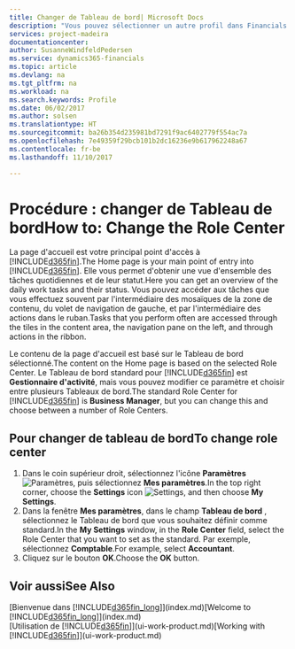 ```yaml
---
title: Changer de Tableau de bord| Microsoft Docs
description: "Vous pouvez sélectionner un autre profil dans Financials pour modifier ce que vous voyez sur votre page Accueil."
services: project-madeira
documentationcenter: 
author: SusanneWindfeldPedersen
ms.service: dynamics365-financials
ms.topic: article
ms.devlang: na
ms.tgt_pltfrm: na
ms.workload: na
ms.search.keywords: Profile
ms.date: 06/02/2017
ms.author: solsen
ms.translationtype: HT
ms.sourcegitcommit: ba26b354d235981bd7291f9ac6402779f554ac7a
ms.openlocfilehash: 7e49359f29bcb101b2dc16236e9b617962248a67
ms.contentlocale: fr-be
ms.lasthandoff: 11/10/2017

---
```

# <a name="how-to-change-the-role-center"></a><span data-ttu-id="da56d-103">Procédure : changer de Tableau de bord</span><span class="sxs-lookup"><span data-stu-id="da56d-103">How to: Change the Role Center</span></span>
<span data-ttu-id="da56d-104">La page d'accueil est votre principal point d'accès à [!INCLUDE[d365fin](includes/d365fin_md.md)].</span><span class="sxs-lookup"><span data-stu-id="da56d-104">The Home page is your main point of entry into [!INCLUDE[d365fin](includes/d365fin_md.md)].</span></span> <span data-ttu-id="da56d-105">Elle vous permet d'obtenir une vue d'ensemble des tâches quotidiennes et de leur statut.</span><span class="sxs-lookup"><span data-stu-id="da56d-105">Here you can get an overview of the daily work tasks and their status.</span></span> <span data-ttu-id="da56d-106">Vous pouvez accéder aux tâches que vous effectuez souvent par l'intermédiaire des mosaïques de la zone de contenu, du volet de navigation de gauche, et par l'intermédiaire des actions dans le ruban.</span><span class="sxs-lookup"><span data-stu-id="da56d-106">Tasks that you perform often are accessed through the tiles in the content area, the navigation pane on the left, and through actions in the ribbon.</span></span>

<span data-ttu-id="da56d-107">Le contenu de la page d'accueil est basé sur le Tableau de bord sélectionné.</span><span class="sxs-lookup"><span data-stu-id="da56d-107">The content on the Home page is based on the selected Role Center.</span></span> <span data-ttu-id="da56d-108">Le Tableau de bord standard pour [!INCLUDE[d365fin](includes/d365fin_md.md)] est **Gestionnaire d'activité**, mais vous pouvez modifier ce paramètre et choisir entre plusieurs Tableaux de bord.</span><span class="sxs-lookup"><span data-stu-id="da56d-108">The standard Role Center for [!INCLUDE[d365fin](includes/d365fin_md.md)] is **Business Manager**, but you can change this and choose between a number of Role Centers.</span></span>

## <a name="to-change-role-center"></a><span data-ttu-id="da56d-109">Pour changer de tableau de bord</span><span class="sxs-lookup"><span data-stu-id="da56d-109">To change role center</span></span>
1. <span data-ttu-id="da56d-110">Dans le coin supérieur droit, sélectionnez l'icône **Paramètres** ![Paramètres](media/ui-experience/settings_icon_small.png "Icône Paramètres du tableau de bord"), puis sélectionnez **Mes paramètres**.</span><span class="sxs-lookup"><span data-stu-id="da56d-110">In the top right corner, choose the **Settings** icon ![Settings](media/ui-experience/settings_icon_small.png "Settings icon for role center"), and then choose **My Settings**.</span></span>
2. <span data-ttu-id="da56d-111">Dans la fenêtre **Mes paramètres**, dans le champ **Tableau de bord** , sélectionnez le Tableau de bord que vous souhaitez définir comme standard.</span><span class="sxs-lookup"><span data-stu-id="da56d-111">In the **My Settings** window, in the **Role Center** field, select the Role Center that you want to set as the standard.</span></span> <span data-ttu-id="da56d-112">Par exemple, sélectionnez **Comptable**.</span><span class="sxs-lookup"><span data-stu-id="da56d-112">For example, select **Accountant**.</span></span>
3. <span data-ttu-id="da56d-113">Cliquez sur le bouton **OK**.</span><span class="sxs-lookup"><span data-stu-id="da56d-113">Choose the **OK** button.</span></span>

## <a name="see-also"></a><span data-ttu-id="da56d-114">Voir aussi</span><span class="sxs-lookup"><span data-stu-id="da56d-114">See Also</span></span>
<span data-ttu-id="da56d-115">[Bienvenue dans [!INCLUDE[d365fin_long](includes/d365fin_long_md.md)]](index.md)</span><span class="sxs-lookup"><span data-stu-id="da56d-115">[Welcome to [!INCLUDE[d365fin_long](includes/d365fin_long_md.md)]](index.md)</span></span>  
<span data-ttu-id="da56d-116">[Utilisation de [!INCLUDE[d365fin](includes/d365fin_md.md)]](ui-work-product.md)</span><span class="sxs-lookup"><span data-stu-id="da56d-116">[Working with [!INCLUDE[d365fin](includes/d365fin_md.md)]](ui-work-product.md)</span></span>  

